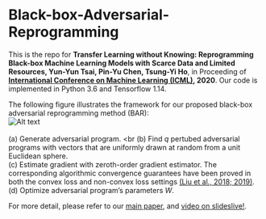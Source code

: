 # Black-box-Adversarial-Reprogramming

This is the repo for **Transfer Learning without Knowing: Reprogramming Black-box Machine Learning Models with Scarce Data and Limited Resources, Yun-Yun Tsai, Pin-Yu Chen, Tsung-Yi Ho**, in Proceeding of **[International Conference on Machine Learning (ICML)](https://icml.cc/), 2020**. Our code is implemented in Python 3.6 and Tensorflow 1.14. 

The following figure illustrates the framework for our proposed black-box adversarial reprogramming method (BAR): <br/>
![Alt text](https://user-images.githubusercontent.com/20013955/89761762-b2e55880-db21-11ea-93f8-db0cef7800c3.png)<br/>
<br/>
(a) Generate adversarial program. <br
(b) Find _q_ pertubed adversarial programs with vectors that are uniformly drawn at random
from a unit Euclidean sphere. <br/>
(c) Estimate gradient with zeroth-order gradient estimator. The corresponding algorithmic convergence guarantees have been proved in both the convex loss and non-convex loss settings [(Liu et al., 2018; 2019)](https://arxiv.org/pdf/1805.10367.pdf).<br/> 
(d) Optimize adversarial program’s parameters _W_. <br/>


For more detail, please refer to our [main paper](https://proceedings.icml.cc/static/paper_files/icml/2020/3642-Paper.pdf), and [video on slideslive!](https://slideslive.com/38928106/transfer-learning-without-knowing-reprogramming-blackbox-machine-learning-models-with-scarce-data-and-limited-resources?ref=speaker-31425-latest).


